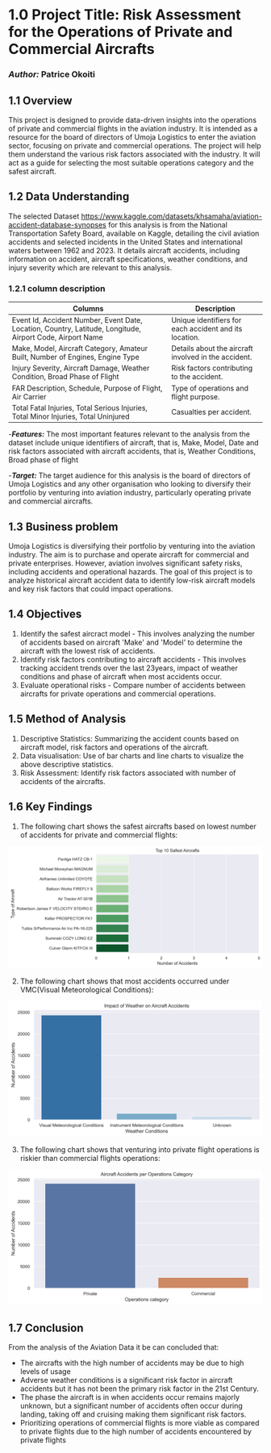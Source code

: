# 1.0 **Project Title: Risk Assessment for the Operations of Private and Commercial Aircrafts**
### ***Author:*** Patrice Okoiti

## 1.1 **Overview**
This project is designed to provide data-driven insights into the operations of private and commercial flights in the aviation industry. It is intended as a resource for the board of directors of Umoja Logistics to enter the aviation sector, focusing on private and commercial operations. The project will help them understand the various risk factors associated with the industry. It will act as a guide for selecting the most suitable operations category and the safest aircraft.

## 1.2 **Data Understanding**
The selected Dataset https://www.kaggle.com/datasets/khsamaha/aviation-accident-database-synopses for this analysis is from the National Transportation Safety Board, available on Kaggle, detailing the civil aviation accidents and selected incidents in the United States and international waters between 1962 and 2023. It details aircraft accidents, including information on accident, aircraft specifications, weather conditions, and injury severity which are relevant to this analysis.

### 1.2.1 **column description**

| **Columns** | **Description** |
|-------------|-----------------|
| Event Id, Accident Number, Event Date, Location, Country, Latitude, Longitude, Airport Code, Airport Name | Unique identifiers for each accident and its location. |
| Make, Model, Aircraft Category, Amateur Built, Number of Engines, Engine Type | Details about the aircraft involved in the accident. |
| Injury Severity, Aircraft Damage, Weather Condition, Broad Phase of Flight | Risk factors contributing to the accident. |
| FAR Description, Schedule, Purpose of Flight, Air Carrier | Type of operations and flight purpose. |
| Total Fatal Injuries, Total Serious Injuries, Total Minor Injuries, Total Uninjured | Casualties per accident. |

-***Features:*** The most important features relevant to the analysis from the dataset include unique identifiers of aircraft, that is, Make, Model, Date and risk factors associated with aircraft accidents, that is, Weather Conditions, Broad phase of flight

-***Target:*** The target audience for this analysis is the board of directors of Umoja Logistics and any other organisation who looking to diversify their portfolio by venturing into aviation industry, particularly operating private and commercial aircrafts.

## 1.3 **Business problem**
Umoja Logistics is diversifying their portfolio by venturing into the aviation industry. The aim is to purchase and operate aircraft for commercial and private enterprises. However, aviation involves significant safety risks, including accidents and operational hazards. The goal of this project is to analyze historical aircraft accident data to identify low-risk aircraft models and key risk factors that could impact operations.

## 1.4 **Objectives**
1. Identify the safest aircract model  - This involves analyzing the number of accidents based on aircraft 'Make' and 'Model' to determine the aircraft with the lowest risk of accidents.
2. Identify risk factors contributing to aircraft accidents - This involves tracking accident trends over the last 23years, impact of weather conditions and phase of aircraft when most accidents occur.
3. Evaluate operational risks - Compare number of accidents between aircrafts for private operations and commercial operations.

## 1.5 **Method of Analysis**
1. Descriptive Statistics: Summarizing the accident counts based on aircraft model, risk factors and operations of the aircraft.
2. Data visualisation: Use of bar charts and line charts to visualize the above descriptive statistics.
3. Risk Assessment: Identify risk factors associated with number of accidents of the aircrafts.

## 1.6 **Key Findings**

1. The following chart shows the safest aircrafts based on lowest number of accidents for private and commercial flights:

![Safest Aircracts](Images/Safest-aircrafts.jpg)




2. The following chart shows that most accidents occurred under VMC(Visual Meteorological Conditions):

![Weather Conditions as a Risk Factor](Images/Weather-impact.jpg)




3. The following chart shows that venturing into private flight operations is riskier than commercial flights operations:

![Risks Based on Flight Operations](Images/Operations-risk.jpg)





## 1.7 **Conclusion**

From the analysis of the Aviation Data it be can concluded that:
- The aircrafts with the high number of accidents may be due to high levels of usage
- Adverse weather conditions is a significant risk factor in aircraft accidents but it has not been the primary risk factor in the 21st Century.  
- The phase the aircraft is in when accidents occur remains majorly unknown, but a significant number of accidents often occur during landing, taking off and cruising making them significant risk factors.
- Prioritizing operations of commercial flights is more viable as compared to private flights due to the high number of accidents encountered by private flights


